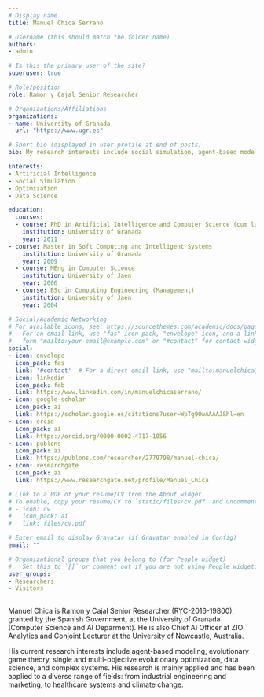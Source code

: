 ```yaml
---
# Display name
title: Manuel Chica Serrano

# Username (this should match the folder name)
authors:
- admin

# Is this the primary user of the site?
superuser: true

# Role/position
role: Ramon y Cajal Senior Researcher

# Organizations/Affiliations
organizations:
- name: University of Granada
  url: "https://www.ugr.es"

# Short bio (displayed in user profile at end of posts)
bio: My research interests include social simulation, agent-based modeling, evolutionary computation, and data science.

interests:
- Artificial Intelligence
- Social Simulation
- Optimization
- Data Science

education:
  courses:
  - course: PhD in Artificial Intelligence and Computer Science (cum laude)
    institution: University of Granada
    year: 2011
- course: Master in Soft Computing and Intelligent Systems
    institution: University of Granada
    year: 2009
  - course: MEng in Computer Science
    institution: University of Jaen
    year: 2006
  - course: BSc in Computing Engineering (Management)
    institution: University of Jaen
    year: 2004

# Social/Academic Networking
# For available icons, see: https://sourcethemes.com/academic/docs/page-builder/#icons
#   For an email link, use "fas" icon pack, "envelope" icon, and a link in the
#   form "mailto:your-email@example.com" or "#contact" for contact widget.
social:
- icon: envelope
  icon_pack: fas
  link: '#contact'  # For a direct email link, use "mailto:manuelchica@ugr.es".
- icon: linkedin
  icon_pack: fab
  link: https://www.linkedin.com/in/manuelchicaserrano/
- icon: google-scholar
  icon_pack: ai
  link: https://scholar.google.es/citations?user=WpTg90wAAAAJ&hl=en
- icon: orcid
  icon_pack: ai
  link: https://orcid.org/0000-0002-4717-1056
- icon: publons
  icon_pack: ai
  link: https://publons.com/researcher/2779798/manuel-chica/
- icon: researchgate
  icon_pack: ai
  link: https://www.researchgate.net/profile/Manuel_Chica

# Link to a PDF of your resume/CV from the About widget.
# To enable, copy your resume/CV to `static/files/cv.pdf` and uncomment the lines below.
# - icon: cv
#   icon_pack: ai
#   link: files/cv.pdf

# Enter email to display Gravatar (if Gravatar enabled in Config)
email: ""

# Organizational groups that you belong to (for People widget)
#   Set this to `[]` or comment out if you are not using People widget.
user_groups:
- Researchers
- Visitors
---
```


Manuel Chica is Ramon y Cajal Senior Researcher (RYC-2016-19800), granted by the Spanish Government, at the University of Granada (Computer Science and AI Deparment). He is also Chief AI Officer at ZIO Analytics and Conjoint Lecturer at the University of Newcastle, Australia. 

His current research interests include agent-based modeling, evolutionary game theory, single and multi-objective evolutionary optimization, data science, and complex systems. His research is mainly applied and has been applied to a diverse range of fields: from industrial engineering and marketing, to healthcare systems and climate change.
